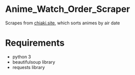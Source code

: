 # Anime_Watch_Order_Scraper

Scrapes from [chiaki.site](https://chiaki.site/), which sorts animes by air date

# Requirements
- python 3
- beautifulsoup library
- requests library
